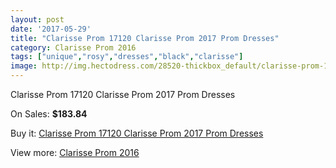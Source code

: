 ```yaml
---
layout: post
date: '2017-05-29'
title: "Clarisse Prom 17120 Clarisse Prom 2017 Prom Dresses"
category: Clarisse Prom 2016
tags: ["unique","rosy","dresses","black","clarisse"]
image: http://img.hectodress.com/28520-thickbox_default/clarisse-prom-17120-clarisse-prom-2012-prom-dresses.jpg
---
```

Clarisse Prom 17120 Clarisse Prom 2017 Prom Dresses

On Sales: **$183.84**
<a href="https://www.hectodress.com/clarisse-prom-2013/13300-clarisse-prom-17120-clarisse-prom-2012-prom-dresses.html"><amp-img layout="responsive" width="600" height="600" src="//img.hectodress.com/28520-thickbox_default/clarisse-prom-17120-clarisse-prom-2012-prom-dresses.jpg" alt="Clarisse Prom 17120 Clarisse Prom 2017 Prom Dresses 0" /></a>
<a href="https://www.hectodress.com/clarisse-prom-2013/13300-clarisse-prom-17120-clarisse-prom-2012-prom-dresses.html"><amp-img layout="responsive" width="600" height="600" src="//img.hectodress.com/28521-thickbox_default/clarisse-prom-17120-clarisse-prom-2012-prom-dresses.jpg" alt="Clarisse Prom 17120 Clarisse Prom 2017 Prom Dresses 1" /></a>

Buy it: [Clarisse Prom 17120 Clarisse Prom 2017 Prom Dresses](https://www.hectodress.com/clarisse-prom-2013/13300-clarisse-prom-17120-clarisse-prom-2012-prom-dresses.html "Clarisse Prom 17120 Clarisse Prom 2017 Prom Dresses")

View more: [Clarisse Prom 2016](https://www.hectodress.com/212-clarisse-prom-2013 "Clarisse Prom 2016")